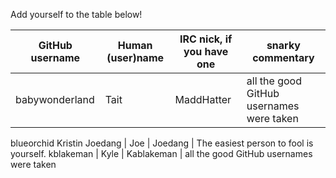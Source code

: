 Add yourself to the table below!

GitHub username | Human (user)name | IRC nick, if you have one | snarky commentary
----------------|------------------|---------------------------|-------
babywonderland | Tait | MaddHatter | all the good GitHub usernames were taken
blueorchid       Kristin
Joedang | Joe | Joedang | The easiest person to fool is yourself.
kblakeman | Kyle | Kablakeman | all the good GitHub usernames were taken

